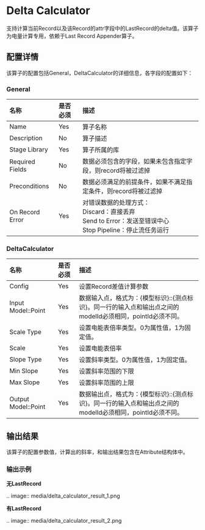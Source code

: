 # Delta Calculator

支持计算当前Record以及该Record的attr字段中的LastRecord的delta值。该算子为电量计算专用，依赖于Last Record Appender算子。



## 配置详情

该算子的配置包括General，DeltaCalculator的详细信息，各字段的配置如下：

### General

| 名称            | 是否必须 | 描述                                                                                                               |
|:----------------|:---------|:-------------------------------------------------------------------------------------------------------------------|
| Name            | Yes      | 算子名称                                                                                                           |
| Description     | No       | 算子描述                                                                                                           |
| Stage Library   | Yes      | 算子所属的库                                                                                                       |
| Required Fields | No       | 数据必须包含的字段，如果未包含指定字段，则record将被过滤掉                                                         |
| Preconditions   | No       | 数据必须满足的前提条件，如果不满足指定条件，则record将被过滤掉                                                     |
| On Record Error | Yes      | 对错误数据的处理方式：<br/>Discard：直接丢弃 <br/>Send to Error：发送至错误中心 <br/>Stop Pipeline：停止流任务运行 |

### DeltaCalculator

| 名称                | 是否必须 | 描述                                                                                                       |
|:--------------------|:---------|:-----------------------------------------------------------------------------------------------------------|
| Config              | Yes      | 设置Record差值计算参数                                                                                     |
| Input Model::Point  | Yes      | 数据输入点，格式为：{模型标识}::{测点标识}。同一行的输入点和输出点之间的modelId必须相同，pointId必须不同。 |
| Scale Type          | Yes      | 设置电能表倍率类型。0为属性值，1为固定值。                                                                 |
| Scale               | Yes      | 设置电能表倍率                                                                                             |
| Slope Type          | Yes      | 设置斜率类型。0为属性值，1为固定值。                                                                       |
| Min Slope           | Yes      | 设置斜率范围的下限                                                                                         |
| Max Slope           | Yes      | 设置斜率范围的上限                                                                                         |
| Output Model::Point | Yes      | 数据输出点，格式为：{模型标识}::{测点标识}。同一行的输入点和输出点之间的modelId必须相同，pointId必须不同。 |



## 输出结果

该算子的配置参数值，计算出的斜率，和输出结果包含在Attribute结构体中。

### 输出示例

**无LastRecord**

.. image:: media/delta_calculator_result_1.png

**有LastRecord**

.. image:: media/delta_calculator_result_2.png

<!--end-->
